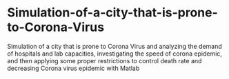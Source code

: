 # Simulation-of-a-city-that-is-prone-to-Corona-Virus
Simulation of a city that is prone to Corona Virus and analyzing the demand of hospitals and lab capacities, investigating the speed of corona epidemic, and then applying some proper restrictions to control death rate and decreasing Corona virus epidemic with Matlab
